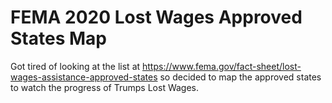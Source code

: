 # FEMA 2020 Lost Wages Approved States Map

Got tired of looking at the list at https://www.fema.gov/fact-sheet/lost-wages-assistance-approved-states
so decided to map the approved states to watch the progress of Trumps Lost Wages.
